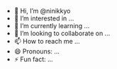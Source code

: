 - 👋 Hi, I’m @ninikkyo
- 👀 I’m interested in ...
- 🌱 I’m currently learning ...
- 💞️ I’m looking to collaborate on ...
- 📫 How to reach me ...
- 😄 Pronouns: ...
- ⚡ Fun fact: ...

<!---
ninikkyo/ninikkyo is a ✨ special ✨ repository because its `README.md` (this file) appears on your GitHub profile.
You can click the Preview link to take a look at your changes.
--->
